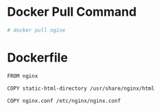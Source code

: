 # Docker Pull Command
``` bash
# docker pull nginx
```

# Dockerfile
``` bash
FROM nginx

COPY static-html-directory /usr/share/nginx/html

COPY nginx.conf /etc/nginx/nginx.conf
```